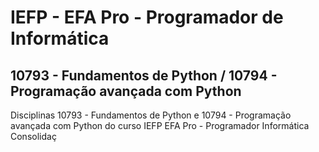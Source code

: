 # IEFP - EFA Pro - Programador de Informática
## 10793 - Fundamentos de Python / 10794 - Programação avançada com Python
Disciplinas 10793 - Fundamentos de Python e 10794 - Programação avançada com Python do curso IEFP EFA Pro - Programador Informática
Consolidaç
